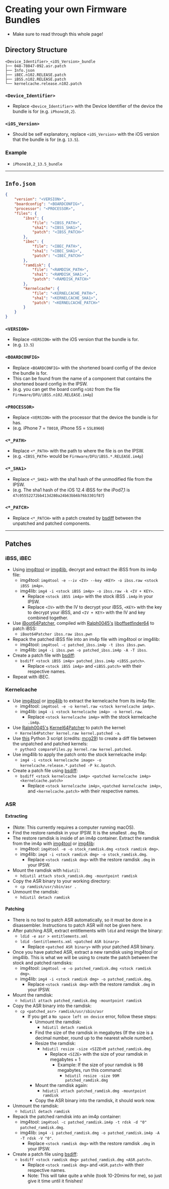 # Creating your own Firmware Bundles
- Make sure to read through this whole page!

## Directory Structure
```
<Device_Identifier>_<iOS_Version>_bundle
├── 048-78047-092.asr.patch
├── Info.json
├── iBEC.n102.RELEASE.patch
├── iBSS.n102.RELEASE.patch
└── kernelcache.release.n102.patch
```
### `<Device_Identifier>`
- Replace `<Device_Identifier>` with the Device Identifier of the device the bundle is for (e.g. `iPhone10,2`).

### `<iOS_Version>`
- Should be self explanatory, replace `<iOS_Version>` with the iOS version that the bundle is for (e.g. `13.5`).

### Example
- `iPhone10,2_13.5_bundle`

----

## `Info.json`
```json
{
    "version": "<VERSION>",
    "boardconfig": "<BOARDCONFIG>",
    "processor": "<PROCESSOR>",
    "files": {
        "ibss": {
            "file": "<IBSS_PATH>",
            "sha1": "<IBSS_SHA1>",
            "patch": "<IBSS_PATCH>"
        },
        "ibec": {
            "file": "<IBEC_PATH>",
            "sha1": "<IBEC_SHA1>",
            "patch": "<IBEC_PATCH>"
        },
        "ramdisk": {
            "file": "<RAMDISK_PATH>",
            "sha1": "<RAMDISK_SHA1>",
            "patch": "<RAMDISK_PATCH>"
        },
        "kernelcache": {
            "file": "<KERNELCACHE_PATH>",
            "sha1": "<KERNELCACHE_SHA1>",
            "patch": "<KERNELCACHE_PATCH>"
        }
    }
}
```
### `<VERSION>`
- Replace `<VERSION>` with the iOS version that the bundle is for.
- (e.g. `13.5`)

### `<BOARDCONFIG>`
- Replace `<BOARDCONFIG>` with the shortened board config of the device the bundle is for.
- This can be found from the name of a component that contains the shortened board config in the IPSW.
- (e.g. you can get the board config `n102` from the file `Firmware/DFU/iBSS.n102.RELEASE.im4p`)

### `<PROCESSOR>`
- Replace `<VERSION>` with the processor that the device the bundle is for has.
- (e.g. iPhone 7 = `T8010`, iPhone 5S = `S5L8960`)

### `<*_PATH>`
- Replace `<*_PATH>` with the path to where the file is on the IPSW.
- (e.g. `<IBSS_PATH>` would be `Firmware/DFU/iBSS.*.RELEASE.im4p`)

### `<*_SHA1>`
- Replace `<*_SHA1>` with the sha1 hash of the unmodified file from the IPSW.
- (e.g. The sha1 hash of the iOS 12.4 iBSS for the iPod7,1 is `47c05552272bb413d280a24b63bb6b76b3301f87`)

### `<*_PATCH>`
- Replace `<*_PATCH>` with a patch created by [bsdiff](https://github.com/mendsley/bsdiff) between the unpatched and patched components.

----

## Patches

### iBSS, iBEC
- Using [img4tool](https://github.com/tihmstar/img4tool) or [img4lib](https://github.com/xerub/img4lib), decrypt and extract the iBSS from its im4p file:
    - img4tool: `img4tool -e --iv <IV> --key <KEY> -o ibss.raw <stock iBSS im4p>`.
    - img4lib: `img4 -i <stock iBSS im4p> -o ibss.raw -k <IV + KEY>`.
        - Replace `<stock iBSS im4p>` with the stock iBSS `.im4p` in your IPSW.
        - Replace `<IV>` with the IV to decrypt your iBSS, `<KEY>` with the key to decrypt your iBSS, and `<IV + KEY>` with the IV and key combined together.
- Use [iBoot64Patcher](https://github.com/tihmstar/iBoot64Patcher), compiled with [Ralph0045's](https://twitter.com/Ralph0045) [liboffsetfinder64](https://github.com/Ralph0045/iBoot64Patcher) to patch iBSS:
    - `iBoot64Patcher ibss.raw ibss.pwn`
- Repack the patched iBSS file into an im4p file with img4tool or img4lib:
    - img4tool: `img4tool -c patched_ibss.im4p -t ibss ibss.pwn`.
    - img4lib: `img4 -i ibss.pwn -o patched_ibss.im4p -A -T ibss`.
- Create a patch file with [bsdiff](https://github.com/mendsley/bsdiff):
    - `bsdiff <stock iBSS im4p> patched_ibss.im4p <iBSS.patch>`.
        - Replace `<stock iBSS im4p>` and `<iBSS.patch>` with their respective names.
- Repeat with iBEC.

### Kernelcache
- Use [img4tool](https://github.com/tihmstar/img4tool) or [img4lib](https://github.com/xerub/img4lib) to extract the kernelcache from its im4p file:
    - img4tool: `img4tool -e -o kernel.raw <stock kernelcache im4p>`.
    - img4lib: `img4 -i <stock kernelcache im4p> -o kernel.raw`.
        - Replace `<stock kernelcache im4p>` with the stock kernelcache `.im4p`.
- Use [Ralph0045's](https://twitter.com/Ralph0045) [Kernel64Patcher](https://github.com/Ralph0045/Kernel64Patcher) to patch the kernel:
    - `Kernel64Patcher kernel.raw kernel.patched -a`.
- Use [this](https://raw.githubusercontent.com/dualbootfun/dualbootfun.github.io/master/source/compareFiles.py) Python 3 script (credits: [mcg29](https://twitter.com/mcg29_)) to create a diff file between the unpatched and patched kernels:
    - `python3 compareFiles.py kernel.raw kernel.patched`.
- Use img4lib to apply the patch onto the stock kernelcache im4p:
    - `img4 -i <stock kernelcache image> -o kernelcache.release.*.patched -P kc.bpatch`.
- Create a patch file using [bsdiff](https://github.com/mendsley/bsdiff):
    - `bsdiff <stock kernelcache im4p> <patched kernelcache im4p> <kernelcache.patch>`
        - Replace `<stock kernelcache im4p>`, `<patched kernelcache im4p>`, and `<kernelcache.patch>` with their respective names.

### ASR
#### Extracting
- (Note: This currently requires a computer running macOS).
- Find the restore ramdisk in your IPSW. It is the smallest `.dmg` file.
- The restore ramdisk is inside of an im4p container. Extract the ramdisk from the im4p with [img4tool](https://github.com/tihmstar/img4tool) or [img4lib](https://github.com/xerub/img4lib):
    - img4tool: `img4tool -e -o stock_ramdisk.dmg <stock ramdisk dmg>`.
    - img4lib: `img4 -i <stock ramdisk dmg> -o stock_ramdisk.dmg`.
        - Replace `<stock ramdisk dmg>` with the restore ramdisk `.dmg` in your IPSW.
- Mount the ramdisk with `hdiutil`:
    - `hdiutil attach stock_ramdisk.dmg -mountpoint ramdisk`
- Copy the ASR binary to your working directory:
    - `cp ramdisk/usr/sbin/asr .`
- Unmount the ramdisk:
    - `hdiutil detach ramdisk`
#### Patching
- There is no tool to patch ASR automatically, so it must be done in a disassembler. Instructions to patch ASR will not be given here.
- After patching ASR, extract entitlements with `ldid` and resign the binary:
    - `ldid -e asr > entitlements.xml`
    - `ldid -Sentitlements.xml <patched ASR binary>`
        - Replace `<patched ASR binary>` with your patched ASR binary.
- Once you have patched ASR, extract a new ramdisk using img4tool or img4lib. This is what we will be using to create the patch between the stock and patched ramdisks:
    - img4tool: `img4tool -e -o patched_ramdisk.dmg <stock ramdisk dmg>`.
    - img4lib: `img4 -i <stock ramdisk dmg> -o patched_ramdisk.dmg`.
        - Replace `<stock ramdisk dmg>` with the restore ramdisk `.dmg` in your IPSW.
- Mount the ramdisk:
    - `hdiutil attach patched_ramdisk.dmg -mountpoint ramdisk`
- Copy the ASR binary into the ramdisk:
    - `cp <patched_asr> ramdisk/usr/sbin/asr`
        - If you get a `No space left on device` error, follow these steps:
            - Unmount the ramdisk:
                - `hdiutil detach ramdisk`
            - Find the size of the ramdisk in megabytes (If the size is a decimal number, round up to the nearest whole number).
            - Resize the ramdisk:
                - `hdiutil resize -size <SIZE>M patched_ramdisk.dmg`
                    - Replace `<SIZE>` with the size of your ramdisk in megabytes + 1
                        - Example: If the size of your ramdisk is 98 megabytes, run this command:
                            - `hdiutil resize -size 99M patched_ramdisk.dmg`
            - Mount the ramdisk again:
                - `hdiutil attach patched_ramdisk.dmg -mountpoint ramdisk`
            - Copy the ASR binary into the ramdisk, it should work now.
- Unmount the ramdisk:
    - `hdiutil detach ramdisk`
- Repack the patched ramdisk into an im4p container:
    - img4tool: `img4tool -c patched_ramdisk.im4p -t rdsk -d "0" patched_ramdisk.dmg`.
    - img4lib: `img4 -i patched_ramdisk.dmg -o patched_ramdisk.im4p -A -T rdsk -V "0"`.
        - Replace `<stock ramdisk dmg>` with the restore ramdisk `.dmg` in your IPSW.
- Create a patch file using [bsdiff](https://github.com/mendsley/bsdiff):
    - `bsdiff <stock ramdisk dmg> patched_ramdisk.dmg <ASR.patch>`.
        - Replace `<stock ramdisk dmg>` and `<ASR.patch>` with their respective names.
        - Note: This will take quite a while (took 10-20mins for me), so just give it time until it finishes!
